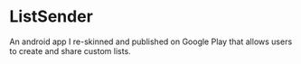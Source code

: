 # ListSender
An android app I re-skinned and published on Google Play that allows users to create and share custom lists.
